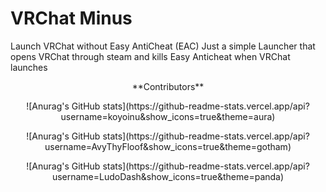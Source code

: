 # VRChat Minus
Launch VRChat without Easy AntiCheat (EAC)
Just a simple Launcher that opens VRChat through steam and kills Easy Anticheat when VRChat launches
<p align="center">
**Contributors**

<p align="center">
![Anurag's GitHub stats](https://github-readme-stats.vercel.app/api?username=koyoinu&show_icons=true&theme=aura)
</p>

<p align="center">
![Anurag's GitHub stats](https://github-readme-stats.vercel.app/api?username=AvyThyFloof&show_icons=true&theme=gotham)
</p>

<p align="center">
![Anurag's GitHub stats](https://github-readme-stats.vercel.app/api?username=LudoDash&show_icons=true&theme=panda)
</p>

</p>
